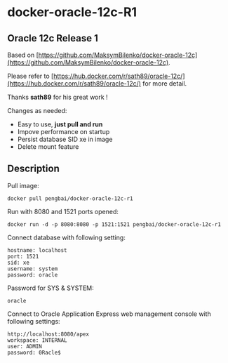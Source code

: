 # docker-oracle-12c-R1
## Oracle 12c Release 1 
Based on [https://github.com/MaksymBilenko/docker-oracle-12c](https://github.com/MaksymBilenko/docker-oracle-12c).

Please refer to [https://hub.docker.com/r/sath89/oracle-12c/](https://hub.docker.com/r/sath89/oracle-12c/) for more detail.

Thanks **sath89** for his great work !

Changes as needed:
 * Easy to use, **just pull and run**
 * Impove performance on startup
 * Persist database SID xe in image
 * Delete mount feature

## Description

Pull image:
```
docker pull pengbai/docker-oracle-12c-r1
```

Run with 8080 and 1521 ports opened:
```
docker run -d -p 8080:8080 -p 1521:1521 pengbai/docker-oracle-12c-r1
```

Connect database with following setting:
```
hostname: localhost
port: 1521
sid: xe
username: system
password: oracle
```

Password for SYS & SYSTEM:
```
oracle
```

Connect to Oracle Application Express web management console with following settings:
```
http://localhost:8080/apex
workspace: INTERNAL
user: ADMIN
password: 0Racle$
```
